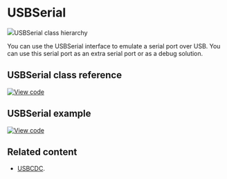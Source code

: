 # USBSerial

<span class="images">![](https://os.mbed.com/docs/mbed-os/v6.11/mbed-os-api-doxy/class_u_s_b_serial.png)<span>USBSerial class hierarchy</span></span>

You can use the USBSerial interface to emulate a serial port over USB. You can use this serial port as an extra serial port or as a debug solution. 

## USBSerial class reference

[![View code](https://www.mbed.com/embed/?type=library)](https://os.mbed.com/docs/mbed-os/v6.11/mbed-os-api-doxy/class_u_s_b_serial.html)

## USBSerial example

[![View code](https://www.mbed.com/embed/?url=https://github.com/ARMmbed/mbed-os-snippet-USBSerial/tree/v6.11)](https://github.com/ARMmbed/mbed-os-snippet-USBSerial/blob/v6.11/main.cpp)

## Related content

- [USBCDC](usbcdc.html).
